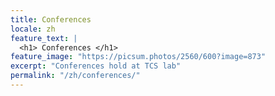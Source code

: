 ```yaml
---
title: Conferences
locale: zh
feature_text: |
  <h1> Conferences </h1>
feature_image: "https://picsum.photos/2560/600?image=873"
excerpt: "Conferences hold at TCS lab"
permalink: "/zh/conferences/"
---
```


